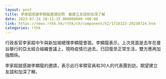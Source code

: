 ```yaml
---
layout: post
title: 李家超感謝李顯龍邀請訪問　冀建立友誼和加深了解
date: 2023-07-24 18:11:15.000000000 +08:00
link: https://news.rthk.hk/rthk/ch/component/k2/1710323-20230724.htm
categories: rthk
---
```


行政長官李家超中午與新加坡總理李顯龍會面。李顯龍表示，上次見面是去年在曼谷舉行的亞太經合組織會議上，現時疫情已過去，已回復至正常生活，雙方應再加強關係。

李家超就感謝李顯龍的邀請，表示此行率領官員和30人的代表團到訪，期望建立友誼和加深了解。
